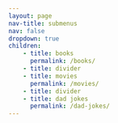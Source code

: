 ```yaml
---
layout: page
nav-title: submenus
nav: false
dropdown: true
children:
    - title: books
      permalink: /books/
    - title: divider
    - title: movies
      permalink: /movies/
    - title: divider
    - title: dad jokes
      permalink: /dad-jokes/
---
```

